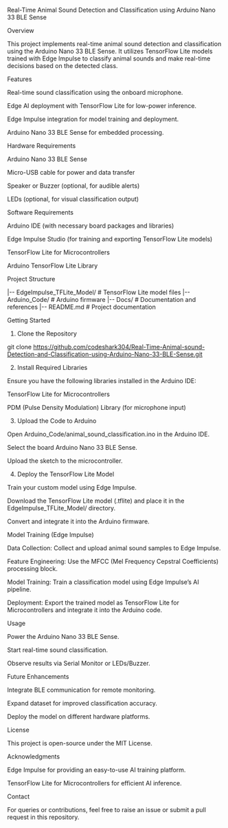 Real-Time Animal Sound Detection and Classification using Arduino Nano 33 BLE Sense

Overview

This project implements real-time animal sound detection and classification using the Arduino Nano 33 BLE Sense. It utilizes TensorFlow Lite models trained with Edge Impulse to classify animal sounds and make real-time decisions based on the detected class.

Features

Real-time sound classification using the onboard microphone.

Edge AI deployment with TensorFlow Lite for low-power inference.

Edge Impulse integration for model training and deployment.

Arduino Nano 33 BLE Sense for embedded processing.

Hardware Requirements

Arduino Nano 33 BLE Sense

Micro-USB cable for power and data transfer

Speaker or Buzzer (optional, for audible alerts)

LEDs (optional, for visual classification output)

Software Requirements

Arduino IDE (with necessary board packages and libraries)

Edge Impulse Studio (for training and exporting TensorFlow Lite models)

TensorFlow Lite for Microcontrollers

Arduino TensorFlow Lite Library

Project Structure

|-- EdgeImpulse_TFLite_Model/     # TensorFlow Lite model files
|-- Arduino_Code/                 # Arduino firmware
|-- Docs/                         # Documentation and references
|-- README.md                     # Project documentation

Getting Started

1. Clone the Repository

git clone https://github.com/codeshark304/Real-Time-Animal-sound-Detection-and-Classification-using-Arduino-Nano-33-BLE-Sense.git

2. Install Required Libraries

Ensure you have the following libraries installed in the Arduino IDE:

TensorFlow Lite for Microcontrollers

PDM (Pulse Density Modulation) Library (for microphone input)

3. Upload the Code to Arduino

Open Arduino_Code/animal_sound_classification.ino in the Arduino IDE.

Select the board Arduino Nano 33 BLE Sense.

Upload the sketch to the microcontroller.

4. Deploy the TensorFlow Lite Model

Train your custom model using Edge Impulse.

Download the TensorFlow Lite model (.tflite) and place it in the EdgeImpulse_TFLite_Model/ directory.

Convert and integrate it into the Arduino firmware.

Model Training (Edge Impulse)

Data Collection: Collect and upload animal sound samples to Edge Impulse.

Feature Engineering: Use the MFCC (Mel Frequency Cepstral Coefficients) processing block.

Model Training: Train a classification model using Edge Impulse’s AI pipeline.

Deployment: Export the trained model as TensorFlow Lite for Microcontrollers and integrate it into the Arduino code.

Usage

Power the Arduino Nano 33 BLE Sense.

Start real-time sound classification.

Observe results via Serial Monitor or LEDs/Buzzer.

Future Enhancements

Integrate BLE communication for remote monitoring.

Expand dataset for improved classification accuracy.

Deploy the model on different hardware platforms.

License

This project is open-source under the MIT License.

Acknowledgments

Edge Impulse for providing an easy-to-use AI training platform.

TensorFlow Lite for Microcontrollers for efficient AI inference.

Contact

For queries or contributions, feel free to raise an issue or submit a pull request in this repository.
